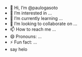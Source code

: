 - 👋 Hi, I’m @paulogasoto
- 👀 I’m interested in ...
- 🌱 I’m currently learning ...
- 💞️ I’m looking to collaborate on ...
- 📫 How to reach me ...
- 😄 Pronouns: ...
- ⚡ Fun fact: ...
- say helo

<!---
paulogasoto/paulogasoto is a ✨ special ✨ repository because its `README.md` (this file) appears on your GitHub profile.
You can click the Preview link to take a look at your changes.
--->
